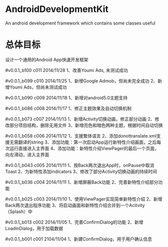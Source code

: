 AndroidDevelopmentKit
=====================

An android development framework which contains some classes useful

总体目标
=====================
设计一个通用的Android App快速开发框架

#v0.0.1_b100 c011 2014/11/28
      1、改善Youmi Ads, 未测试成功

#v0.0.1_b099 c010 2014/11/25
      1、新增Google Admob，但尚未完全成功
      2、新增Youmi Ads，但尚未测试成功
      
#v0.0.1_b090 c009 2014/11/18
      1、新增对android5.0主题支持
      
#v0.0.1_b086 c008 2014/11/17
      1、修正主题效果及自动切换机制
      
#v0.0.1_b073 c007 2014/11/13
      1、新增Activity切换动画，修正部分动画
      2、修改部分项目结构，删除无用文件
      3、新增亮色和暗色两种主题，根据时间自动切换
      
#v0.0.1_b058 c006 2014/11/12
      1、支援繁体语言
      2、添加donottranslate.xml支援无需翻译的string
      3、添加功能：第一次启动App运行新特性介绍画面，之后每次运行直接进入主界面
      4、添加功能：新特性介绍ViewPager的最后一个页面，向左滑动，进入主界面
      
#v0.0.1_b043 c005 2014/11/11
      1、按Back两次退出App时，onPause中取消Toast
      2、为新特性添加indicators
      3、修改了部分Activity切换动画的持续时间

#v0.0.1_b036 c004 2014/11/11
      1、新增屏蔽Back功能
      2、完善新特性介绍部分功能

#v0.0.1_b025 c003 2014/11/10
      1、使用ViewPager实现简单新特性介绍
      2、新增Back两次退出程序功能
      3、将启动画面和新特性介绍合并到一个Acitvity（Splash）中
      
#v0.0.1_b013 c002 2014/11/05
      1、完善ConfirmDialog的功能
      2、新增LoadinDialog，用于加载数据
      
#v0.0.1_b001 c001 2104/11/04
      1、新建ConfirmDialog，用于用户确认信息
